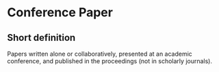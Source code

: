# Conference Paper
## Short definition
Papers written alone or collaboratively, presented at an academic conference, and published in the proceedings (not in scholarly journals).

